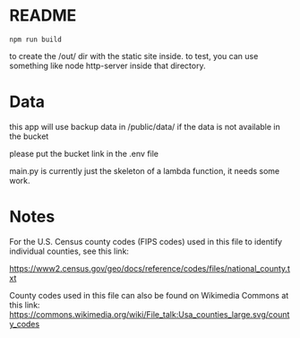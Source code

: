 # README

    npm run build

to create the /out/ dir with the static site inside.
to test, you can use something like node http-server inside that directory.

# Data

this app will use backup data in /public/data/ if the data is not available in the bucket

please put the bucket link in the .env file

main.py is currently just the skeleton of a lambda function, it needs some work.


# Notes

For the U.S. Census county codes (FIPS codes) used in this file to identify individual counties, see this link:

https://www2.census.gov/geo/docs/reference/codes/files/national_county.txt

County codes used in this file can also be found on Wikimedia Commons at this link:
https://commons.wikimedia.org/wiki/File_talk:Usa_counties_large.svg/county_codes
